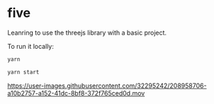 # five

Leanring to use the threejs library with a basic project.

To run it locally:

```bash
yarn

yarn start
```


https://user-images.githubusercontent.com/32295242/208958706-a10b2757-a152-41dc-8bf8-372f765ced0d.mov

